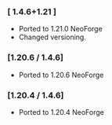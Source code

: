 ### [ 1.4.6+1.21 ]
- Ported to 1.21.0 NeoForge
- Changed versioning.

### [1.20.6 / 1.4.6]
- Ported to 1.20.6 NeoForge

### [1.20.4 / 1.4.6]
- Ported to 1.20.4 NeoForge
